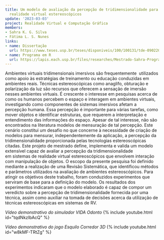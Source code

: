 ```yaml
---
title: Um modelo de avaliação da percepção de tridimensionalidade para sistemas de
  realidade virtual estereoscópicos
update: '2023-03-03'
project: Realidade Virtual e Computação Gráfica
members:
- Sahra K. G. Silva
- Fátima L. S. Nunes
links:
- name: Dissertação
  url: https://www.teses.usp.br/teses/disponiveis/100/100131/tde-09022017-153737/publico/CORRIGIDA_Sahra_Karolina.pdf
- name: Programa em R
  url: https://lapis.each.usp.br/files/researches/Mestrado-Sahra-Programa-em-R.zip
---
```


Ambientes virtuais tridimensionais imersivos são frequentemente  utilizados como apoio às estratégias de treinamento ou educação conduzidas em ambientes reais. Técnicas estereoscópicas como anaglifo, obturação e polarização da luz são recursos que oferecem a sensação de imersão nesses ambientes virtuais. É crescente o interesse em pesquisas acerca de como os humanos percebem o espaço e interagem em ambientes virtuais, investigando como componentes de sistemas imersivos afetam a percepção humana. Essa percepção é importante para várias tarefas, como mover objetos e identificar estruturas, que requerem a interpretação e entendimento das informações do espaço. Apesar de tal interesse, não são encontrados na literatura modelos de mensuração de tal percepção. Este cenário constitui um desafio no que concerne à necessidade de criação de modelos para mensurar, independentemente da aplicação, a percepção da tridimensionalidade proporcionada pelas tecnologias estereoscópicas citadas. Este projeto de mestrado define, implementa e valida um modelo extensível capaz de avaliar a percepção da tridimensionalidade em sistemas de realidade virtual estereoscópicos que envolvem interação com manipulação de objetos. O escopo da presente pesquisa foi definido mediante a realização de uma Revisão Sistemática, que identificou métodos e parâmetros utilizados na avaliação de ambientes estereoscópicos. Para atingir os objetivos deste trabalho, foram conduzidos experimentos que serviram de base para a definição do modelo. Os resultados dos experimentos indicaram que o modelo elaborado é capaz de compor um veredicto 
sobre a percepção de tridimensionalidade fornecida por uma técnica, assim como auxiliar na tomada de decisões acerca da utilização de técnicas estereoscópicas em sistemas de RV.

*Vídeo demonstrativo do simulador VIDA Odonto*
{% include youtube.html id="tqdNkzIbAcQ" %}

*Vídeo demonstrativo do jogo Esquilo Corredor 3D*
{% include youtube.html id="w8kMF-TRtZg" %}


